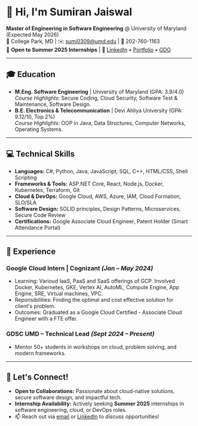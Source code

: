 # 👋 Hi, I'm Sumiran Jaiswal

**Master of Engineering in Software Engineering** @ University of Maryland (Expected May 2026)  
📍 College Park, MD | ✉️ [sumi0309@umd.edu](mailto:sumi0309@umd.edu) | 📱 202-760-1163  
💼 **Open to Summer 2025 Internships** | 🔗 [LinkedIn](https://www.linkedin.com/in/sumiran-jaiswal-b8199a21b/) • [Portfolio](https://sumi0309.github.io/portfolio/) • [GDG](https://gdg.community.dev/gdg-on-campus-university-of-maryland-college-park-united-states/) 

---

## 🎓 Education
- **M.Eng. Software Engineering** | University of Maryland (GPA: 3.9/4.0)  
  *Course Highlights:* Secure Coding, Cloud Security, Software Test & Maintenance, Software Design.  
- **B.E. Electronics & Telecommunication** | Devi Ahliya University (GPA: 9.12/10, Top 2%)  
  *Course Highlights:* OOP in Java, Data Structures, Computer Networks, Operating Systems.

---

## 💻 Technical Skills
- **Languages:** C#, Python, Java, JavaScript, SQL, C++, HTML/CSS, Shell Scripting  
- **Frameworks & Tools:** ASP.NET Core, React, Node.js, Docker, Kubernetes, Terraform, Git  
- **Cloud & DevOps:** Google Cloud, AWS, Azure, IAM, Cloud Formation, SLO/SLA  
- **Software Design:** SOLID principles, Design Patterns, Microservices, Secure Code Review  
- **Certifications:** Google Associate Cloud Engineer, Patent Holder (Smart Attendance Portal)  

---

## 🚀 Experience
### **Google Cloud Intern** | Cognizant *(Jan – May 2024)*
- Learning: Varioud IaaS, PaaS and SaaS offerings of GCP. Involved Docker, Kubernetes, GKE, Vertex AI, AutoML, Compute Engine, App Engine, SRE, Virtual machines, VPC.
- Reponsibilities: Finding the optimal and cost effective solution for client's problem.
- Outcomes: Graduated as a Google Cloud Certified - Associate Cloud Engineer with a FTE offer.

### **GDSC UMD – Technical Lead** *(Sept 2024 – Present)*
- Mentor 50+ students in workshops on cloud, problem solving, and modern frameworks.

---

## 🌟 Let's Connect!
- **Open to Collaborations:** Passionate about cloud-native solutions, secure software design, and impactful tech.  
- **Internship Availability:** Actively seeking **Summer 2025** internships in software engineering, cloud, or DevOps roles.  
- 📫 Reach out via [email](mailto:sumi0309@umd.edu) or [LinkedIn](https://www.linkedin.com/in/sumiran-jaiswal-b8199a21b/) to discuss opportunities!

